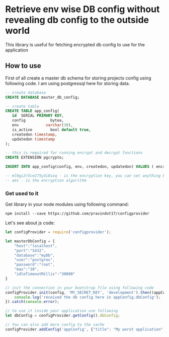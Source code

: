 Retrieve env wise DB config without revealing db config to the outside world
===================
This library is useful for fetching encrypted db config to use for the application

## How to use
First of all create a master db schema for storing projects config using following code. I am using postgressql here for storing data.
```sql
-- create database
CREATE DATABASE master_db_config;

-- create table
CREATE TABLE app_config(
   id  SERIAL PRIMARY KEY,
   config           bytea,
   env            varchar(30),
   is_active        bool default true,
   createdon timestamp,
   updatedon timestamp
);

-- this is required for running encrypt and decrypt functions
CREATE EXTENSION pgcrypto;

INSERT INTO app_config(config, env, createdon, updatedon) VALUES ( encrypt( '{"host":"localhost","port":"5432","database":"myDb","user":"postgres","password":"root","max":"10","idleTimeoutMillis":"30000"}', 'ml9gi2r5ce275y3i8sxq', 'aes'), 'development', '2018-09-26 10:01:00', '2018-09-26 10:01:00' );

-- ml9gi2r5ce275y3i8sxq - is the encryption key, you can set anything based on your project and environment
-- aes - is the encryption algorithm
```

### Get used to it
Get library in your node modules using following command:
```
npm install --save https://github.com/pravindot17/configprovider
```

Let's see about js code:
```js
let configProvider = require('configprovider');

let masterDbConfig = {
    "host":"localhost",
    "port":"5432",
    "database":"myDb",
    "user":"postgres",
    "password":"root",
    "max":"10",
    "idleTimeoutMillis":"30000"
}

// init the connection in your bootstrap file using following code
configProvider.init(config, 'MY_SECRET_KEY', 'development').then((appConfig) => {
	console.log('received the db config here in appConfig.dbConfig');
}).catch(console.error);

// to use it inside your application use following
let dbConfig = configProvider.getConfig().dbConfig;

// You can also add more config to the cache
configProvider.addConfig('appConfig', {"title": "My worst application", "isEmailRequired": true});